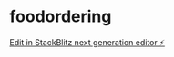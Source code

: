 # foodordering

[Edit in StackBlitz next generation editor ⚡️](https://stackblitz.com/~/github.com/pallavigithubrit/foodordering)
